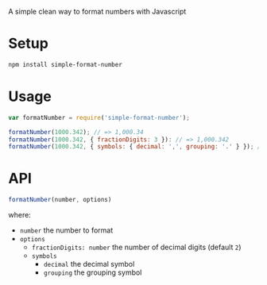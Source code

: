 A simple clean way to format numbers with Javascript

# Setup

```sh
npm install simple-format-number
```

# Usage

```js
var formatNumber = require('simple-format-number');

formatNumber(1000.342); // => 1,000.34
formatNumber(1000.342, { fractionDigits: 3 }): // => 1,000.342
formatNumber(1000.342, { symbols: { decimal: ',', grouping: '.' } }); // => 1.000,34 (italian format)
```

# API

```js
formatNumber(number, options)
```

where:

- `number` the number to format
- `options`
  - `fractionDigits: number` the number of decimal digits (default `2`)
  - `symbols`
    - `decimal` the decimal symbol
    - `grouping` the grouping symbol

